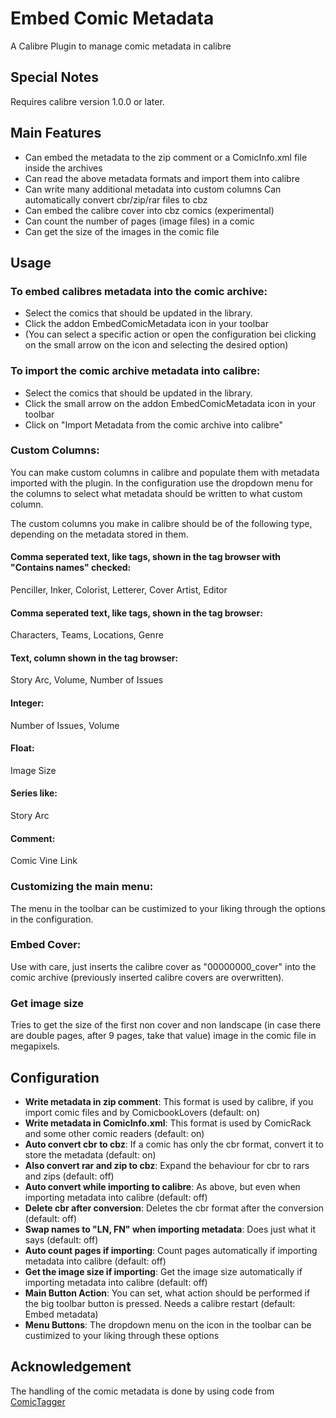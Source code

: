 # Embed Comic Metadata

A Calibre Plugin to manage comic metadata in calibre

## Special Notes

Requires calibre version 1.0.0 or later.

## Main Features

- Can embed the metadata to the zip comment or a ComicInfo.xml file inside the archives
- Can read the above metadata formats and import them into calibre
- Can write many additional metadata into custom columns Can automatically convert cbr/zip/rar files to cbz
- Can embed the calibre cover into cbz comics (experimental)
- Can count the number of pages (image files) in a comic
- Can get the size of the images in the comic file

## Usage

### To embed calibres metadata into the comic archive:

- Select the comics that should be updated in the library.
- Click the addon EmbedComicMetadata icon in your toolbar
- (You can select a specific action or open the configuration bei clicking on the small arrow on the icon and selecting the desired option)

### To import the comic archive metadata into calibre:

- Select the comics that should be updated in the library.
- Click the small arrow on the addon EmbedComicMetadata icon in your toolbar
- Click on "Import Metadata from the comic archive into calibre"

### Custom Columns:

You can make custom columns in calibre and populate them with metadata imported with the plugin. In the configuration use the dropdown menu for the columns to select what metadata should be written to what custom column.

The custom columns you make in calibre should be of the following type, depending on the metadata stored in them.

#### Comma seperated text, like tags, shown in the tag browser with "Contains names" checked:

Penciller, Inker, Colorist, Letterer, Cover Artist, Editor

#### Comma seperated text, like tags, shown in the tag browser:

Characters, Teams, Locations, Genre

#### Text, column shown in the tag browser:

Story Arc, Volume, Number of Issues

#### Integer:

Number of Issues, Volume

#### Float:

Image Size

#### Series like:

Story Arc

#### Comment:

Comic Vine Link

### Customizing the main menu:

The menu in the toolbar can be custimized to your liking through the options in the configuration.

### Embed Cover:

Use with care, just inserts the calibre cover as "00000000_cover" into the comic archive (previously inserted calibre covers are overwritten).

### Get image size

Tries to get the size of the first non cover and non landscape (in case there are double pages, after 9 pages, take that value) image in the comic file in megapixels.

## Configuration

- **Write metadata in zip comment**: This format is used by calibre, if you import comic files and by ComicbookLovers (default: on)
- **Write metadata in ComicInfo.xml**: This format is used by ComicRack and some other comic readers (default: on)
- **Auto convert cbr to cbz**: If a comic has only the cbr format, convert it to store the metadata (default: on)
- **Also convert rar and zip to cbz**: Expand the behaviour for cbr to rars and zips (default: off)
- **Auto convert while importing to calibre**: As above, but even when importing metadata into calibre (default: off)
- **Delete cbr after conversion**: Deletes the cbr format after the conversion (default: off)
- **Swap names to "LN, FN" when importing metadata**: Does just what it says (default: off)
- **Auto count pages if importing**: Count pages automatically if importing metadata into calibre (default: off)
- **Get the image size if importing**: Get the image size automatically if importing metadata into calibre (default: off)
- **Main Button Action**: You can set, what action should be performed if the big toolbar button is pressed. Needs a calibre restart (default: Embed metadata)
- **Menu Buttons**: The dropdown menu on the icon in the toolbar can be custimized to your liking through these options

## Acknowledgement

The handling of the comic metadata is done by using code from [ComicTagger](https://code.google.com/p/comictagger/)
